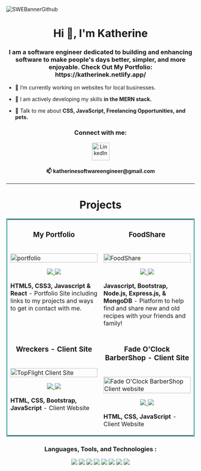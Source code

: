 ![SWEBannerGithub](https://user-images.githubusercontent.com/96846178/230412342-6b329610-d4f6-40f2-bf49-859b22f0cbca.png)

<h1 align="center">Hi 👋, I'm Katherine</h1>
<h3 align="center">I am a software engineer dedicated to building and enhancing software to make people's days better, simpler, and more enjoyable. Check Out My Portfolio: https://katherinek.netlify.app/ </h3>

- 🔭 I’m currently working on websites for local businesses.

- 🌱 I am actively developing my skills **in the MERN stack.**

- 💬 Talk to me about **CSS, JavaScript, Freelancing Opportunities, and pets.**

<h3 align="center"> Connect with me: </h3> 
<p align="center">
<a href="https://www.linkedin.com/in/katherine-km/" target="blank"><img align="center" src="https://i.imgur.com/vaCEbOT.gif" alt="LinkedIn" height="47" width="47" /></a>
<h4 align="center">📫 katherinesoftwareengineer@gmail.com</h4>
</p>
<hr>
<p align="left">
</p>

<h1 align="center">Projects</h1>
<table bordercolor="#66b2b2">

  <tr>
<td width="50%" valign="top">
      <h3 align="center">My Portfolio</h3>
      <br />
        <a target="_blank" href="https://katherinek.netlify.app/">
          <img src="https://user-images.githubusercontent.com/96846178/211113146-50415fcc-eb73-447c-9ddd-53acd4365593.PNG" width="100%" alt="portfolio">
        </a>
      <br />
        <p align="center">
  <a href="https://github.com/KatherineMarcott/CurrentPortfolio" target="_blank">
    <img src="https://img.shields.io/static/v1?label=|&message=REPO&color=23555f&style=plastic&logo=github&logo-color=white"/>
  </a>
  <a href="https://katherinek.netlify.app/" target="_blank">
    <img src="https://img.shields.io/static/v1?label=|&message=WEBSITE&color=cdf998&style=plastic&logo=wordpress&logo-color=white"/>
  </a>
      </p>
        <p><strong>HTML5, CSS3, Javascript & React </strong> - Portfolio Site including links to my projects and ways to get in contact with me.</p>
    </td>
    <td width="50%" valign="top">
      <h3 align="center">FoodShare</h3>
        <br />
      <a target="_blank" href="https://vmp.up.railway.app/">
            <img src="https://user-images.githubusercontent.com/96846178/211112540-05a24eb0-b6df-4319-99b8-bee3897f598f.PNG" width="100%"  alt="FoodShare"/>
        </a>
        <br />
        <p align="center">
          
  <a href="https://github.com/KatherineMarcott/VitalMealPlanner" target="_blank">
    <img src="https://img.shields.io/static/v1?label=|&message=REPO&color=23555f&style=plastic&logo=github&logo-color=white"/>
  </a>
  <a href="https://vmp.up.railway.app/" target="_blank">
    <img src="https://img.shields.io/static/v1?label=|&message=WEBSITE&color=cdf998&style=plastic&logo=wordpress&logo-color=white"/>
  </a>
      </p>
        <p><strong>Javascript, Bootstrap, Node.js, Express.js, & MongoDB </strong> - Platform to help find and share new and old recipes with your friends and family!</p>
    </td>
  </tr>

  <tr>
    <td width="50%" valign="top">
      <h3 align="center">Wreckers - Client Site </h3>
        <br />
        <a target="_blank" href="https://wreckers.netlify.app/">
            <img src="https://user-images.githubusercontent.com/96846178/211114912-e88b10a7-51c5-46e4-bf25-6d681c683a16.PNG" width="100%" alt="TopFlight Client Site"/>
        </a>
        <br />
        <p align="center">
          
  <a href="https://github.com/KatherineMarcott/top-flight-wrecker-recovery" target="_blank">
    <img src="https://img.shields.io/static/v1?label=|&message=REPO&color=23555f&style=plastic&logo=github&logo-color=white"/>
  </a>  
  <a href="https://wreckers.netlify.app/" target="_blank">
    <img src="https://img.shields.io/static/v1?label=|&message=WEBSITE&color=cdf998&style=plastic&logo=wordpress&logo-color=white"/>
  </a>
      </p>
        <p><strong>HTML, CSS, Bootstrap, JavaScript </strong> - Client Website </p>
    </td>
    <td width="50%" valign="top">
      <h3 align="center"> Fade O'Clock BarberShop - Client Site </h3>
        <br />
        <a target="_blank" href="https://fadeoclock.netlify.app/">
          <img src="https://user-images.githubusercontent.com/96846178/211116706-b9637d29-b602-4389-8037-cdfb61664540.PNG" width="100%" alt="Fade O'Clock BarberShop Client website"/>
        </a>
        <br />
        <p align="center">

  <a href="https://github.com/KatherineMarcott/barberShop" target="_blank">
    <img src="https://img.shields.io/static/v1?label=|&message=REPO&color=23555f&style=plastic&logo=github&logo-color=white"/>
  </a>
  <a href="https://fadeoclock.netlify.app/" target="_blank">
    <img src="https://img.shields.io/static/v1?label=|&message=WEBSITE&color=cdf998&style=plastic&logo=wordpress&logo-color=white"/>
  </a>
      </p>
        <p><strong>HTML, CSS, JavaScript </strong> - Client Website </p>
    </td>
  </tr>
</table>


<h3 align="center">Languages, Tools, and Technologies :</h3>
<p align="center">
    <img src="https://img.shields.io/static/v1?label=|&message=HTML5&color=23555f&style=plastic&logo=html5"/>
    <img src="https://img.shields.io/static/v1?label=|&message=CSS3&color=285f65&style=plastic&logo=css3"/>
    <img src="https://img.shields.io/static/v1?label=|&message=BOOTSTRAP&color=316c5e&style=plastic&logo=bootstrap"/>
    <img src="https://img.shields.io/static/v1?label=|&message=JAVASCRIPT&color=3c7f5d&style=plastic&logo=javascript"/>
    <img src="https://img.shields.io/static/v1?label=|&message=REACT.JS&color=4a935c&style=plastic&logo=react"/>
    <img src="https://img.shields.io/static/v1?label=|&message=MONGO-DB&color=cdd148&style=plastic&logo=mongodb"/>
    <img src="https://img.shields.io/static/v1?label=|&message=EXPRESS&color=bbb111&style=plastic&logo=express"/>
    <img src="https://img.shields.io/static/v1?label=|&message=GIT&color=cbb148&style=plastic&logo=git"/>
</p>
